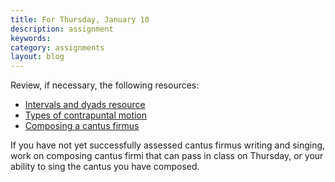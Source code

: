 ```yaml
---
title: For Thursday, January 10
description: assignment
keywords: 
category: assignments
layout: blog
---
```


Review, if necessary, the following resources: 

- [Intervals and dyads resource][intervals]
- [Types of contrapuntal motion][motion]
- [Composing a cantus firmus][CF]

If you have not yet successfully assessed cantus firmus writing and singing, work on composing cantus firmi that can pass in class on Thursday, or your ability to sing the cantus you have composed.



[intervals]: http://kshaffer.github.com/musicianshipResources/Intervals.html
[motion]: http://kshaffer.github.com/musicianshipResources/motionTypes.html
[LC]: http://learningcatalytics.com
[CF]: http://kshaffer.github.com/musicianshipResources/cantusFirmus.html
[firstSpecies]: http://kshaffer.github.com/musicianshipResources/firstSpecies.html